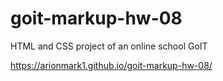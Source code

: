 # goit-markup-hw-08

HTML and CSS project of an online school GoIT

https://arionmark1.github.io/goit-markup-hw-08/
